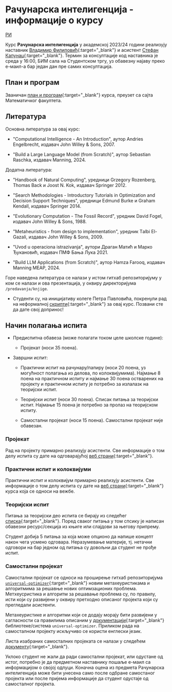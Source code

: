 # Рачунарска интелигенција - информације о курсу

[РИ](../README.md)

Курс **Рачунарска интелигенција** у академској 2023/24 години реализују наставник [Владимир Филиповић](https://vladofilipovic.github.io/index-cy.html){:target="_blank"} и асистент [Стефан Капунац](https://poincare.matf.bg.ac.rs/~stefan.kapunac/index.html){:target="_blank"}. Термин за консултације код наставника је среда у 16:00, БИМ сала на Студентском тргу, уз обавезну најаву преко е-маил-а бар један дан пре самих консултација.

## План и програм

Званичан [план и програм](./R269_-_Racunarska_inteligencija.pdf){:target="_blank"} курса, преузет са сајта Математичког факултета.

## Литература

Основна литература за овај курс:

  - "Computational Intelligence - An Introduction", аутор Andries Engelbrecht, издавач John Willey & Sons, 2007.

  - "Build a Large Language Model (from Scratch)", аутор Sebastian Raschka, издавач Manning, 2024.

Додатна литература:

- "Handbook of Natural Computing", уредници Grzegory Rozenberg, Thomas Back и Joost N. Kok, издавач Springer 2012.

- "Search Methodologies - Introductory Tutorials in Optimization and Decision Support Techniques", уредници Edmund Burke и Graham Kendall, издавач Springer 2014.

- "Evolutionary Computation - The Fossil Record", уредник David Fogel, издавач John Willey & Sons, 1988.  

- "Metaheuristics - from design to implementation", уредник  Tаlbi El-Gazali, издавач John Willey & Sons, 2009.

- "Uvod u operaciona istrazivanja", аутори Драган Матић и Марко Ђукановић, издавач ПМФ Бања Лука 2021.
  
- "Build LLM Applications (from Scratch)", аутор Hamza Farooq, издавач Manning MEAP, 2024.

Горе наведена литература се налази у истом гитхaб репозиторијуму у ком се налази и ова презентација, у оквиру директоријума `/predavanja/knjige`.

- Студенти су, на иницијативу колеге Петра Павловића, покренули рад на неформалној [скрипти](https://github.com/PetarP02/matf-RI){:target="_blank"} за овај курс. Позвани сте да дате свој допринос!

## Начин полагања испита

- Предиспитна обавеза (може полагати током целе школске године):

  - Пројекат (носи 35 поена).

- Завршни испит:
  
  - Практични испит на рачунару/папиру (носи 20 поена, уз могућност полагања из делова, по колоквијумима). Најмање 8 поена на практичном испиту и најмање 30 поена остварених на пројекту и практичном испиту је потребно за излалазк на теоријски испит.
  
  - Теоријски испит (носи 30 поена). Списак питања за теоријски испит. Најмање 15 поена је потребно за пролаз на теоријском испиту.

  - Самостални пројекат (носи 15 поена). Самостални пројекат није обавезан.
  
### Пројекат

Рад на пројекту примарно реализују асистенти. Све информације о том делу испита су дате на одговарајућој [веб страни](https://docs.google.com/document/d/1bYkuzaWFJPz_F0TrE2B_0viy8RZcBlzDrvr9BeC8FG4/edit){:target="_blank"}.

### Практични испит и колоквијуми

Практични испит и колоквијум примарно реализују асистенти. Све информације о том делу испита су дате на [веб страни](https://poincare.matf.bg.ac.rs/~stefan.kapunac/ri.html){:target="_blank"} курса која се односи на вежбе.

### Теоријски испит

Питања за теоријски део испита се бирају из следећег [списка](./ispitna.pitanja.2023.pdf){:target="_blank"}. Поред сваког питања у том спсику је написан обавезни ресурс/секција из књиге или слајдови за његову припрему.

Студент добија 5 питања за која може опционо да напише концепт након чега усмено одговара. Неразумевање материје, тј. нетачни одговори на бар једном од питања су довољни да студент не прође испит.

### Самостални пројекат

Самостални пројекат се односи на проширење гитхаб репозиторијума [`universal-optimizer`](https://github.com/vladofilipovic/universal-optimizer){:target="_blank"} новим метахеуристикама и алгоритмима за решавње нових оптимзационих проблема. Метхеусристика и алгоритм за решавање проблема су, по правилу, исти који су развијени у оквиру претходно описаног пројекта који су прегледали асистенти.

Метахеуристике и алгоритми који се додају морају бити развијени у сагласности са правилима описаним у [документацији](https://vladofilipovic.github.io/universal-optimizer/contribution.html){:target="_blank"} библиотеке/система `universal-optimizer`. Приликом рада на самосталном пројекту искључиво се користи енглески језик.

Листа изабраних самосталних пројеката се налази у следећем [документу](./samostalni-projekti.md){:target="_blank"}.

Уклоко студент не жали да ради самостални пројекат, или одустане од истог, потребно је да предметном наставнику пошаље е-маил са информацијом о својој одлуци. Коначна оцена из предмета Рачунарска интелигенција може бити унесена само после одбране самостаног пројекта или после пријема информације да студент одустаје од самосталног пројекта.
